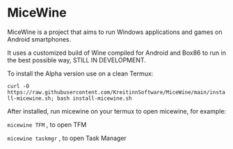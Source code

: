 # MiceWine
MiceWine is a project that aims to run Windows applications and games on Android smartphones.

It uses a customized build of Wine compiled for Android and Box86 to run in the best possible way, STILL IN DEVELOPMENT.

To install the Alpha version use on a clean Termux:

`curl -O https://raw.githubusercontent.com/KreitinnSoftware/MiceWine/main/install-micewine.sh; bash install-micewine.sh`

After installed, run micewine <program> on your termux to open micewine, for example: 

`micewine TFM` , to open TFM

`micewine taskmgr` , to open Task Manager
